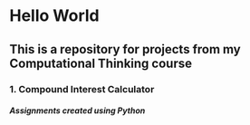 # Hello World
## This is a repository for projects from my Computational Thinking course
### 1. Compound Interest Calculator
##### Assignments created using Python
